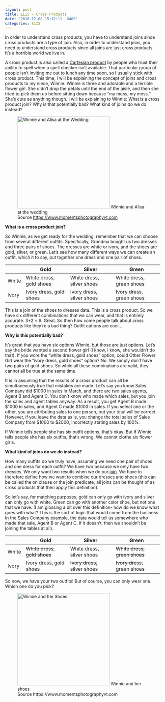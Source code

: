 ```yaml
---
layout: post
title: ELI5 - Cross Products
date: '2018-12-08 15:12:11 -0400'
categories: ELI5
---
```


In order to understand cross products, you have to understand joins since cross products are a type of join. Also, in order to understand joins, you need to understand cross products since all joins are just cross products. It’s a horrible world we live in.

A cross product is also called a [Cartesian product](https://en.wikipedia.org/wiki/Cartesian_product) by people who trust their ability to spell when a spell checker isn’t available. That particular group of people isn’t inviting me out to lunch any time soon, so I usually stick with cross product. This time, I will be explaining the concept of joins and cross products to my niece, Winnie. Winnie is three and adorable and a terrible flower girl. She didn’t drop the petals until the end of the aisle, and then she tried to pick them up before sitting down because “my mess, my mess.” She’s cute as anything though. I will be explaining to Winnie:
What is a cross product join?
Why is that potentially bad?
What kind of joins do we do instead?
	<figure >
	<img src="https://github.com/alisaraa/alisaraa.github.io/blob/master/images/winnie_wedding.jpg?raw=true" alt="Winnie and Alisa at the Wedding" height="300">
Winnie and Alisa at the wedding <br>Source https://www.momentsphotographyvt.com
	</figure>

**What is a cross product join?**

So Winnie, as we get ready for the wedding, remember that we can choose from several different outfits. Specifically, Grandma bought us two dresses and three pairs of shoes. The dresses are white or ivory, and the shoes are gold, silver, or green. Let’s see how many different ways we can create an outfit, which it to say, put together one dress and one pair of shoes.

|     | Gold        | Silver           | Green  |
| --- | ------------- |-------------| -----|
| White | White dress, gold shoes     | White dress, silver shoes | White dress, green shoes |
| Ivory | Ivory dress, gold shoes      | Ivory dress, silver shoes | Ivory dress, green shoes |

This is a join of the shoes to dresses data. This is a cross product.  So we have six different combinations that we can wear, and that is entirely accurate. 3*2 = 6. Great. So then how come people talk about cross products like they’re a bad thing? Outfit options are cool…

**Why is this potentially bad?**

It’s great that you have six options Winnie, but those are just options. Let’s say the bride wanted a second flower girl (I know, I know, she wouldn’t do that). If you wore the “white dress, gold shoes” option, could Other Flower Girl wear the “ivory dress, gold shoes” option? No. We simply don’t have two pairs of gold shoes. So while all these combinations are valid, they cannot all be true at the same time. 

It is in assuming that the results of a cross product can all be simultaneously true that mistakes are made. Let’s say you know Sales Company did $1000 in sales in March, and there are two sales agents, Agent B and Agent C. You don’t know who made which sales, but you join the sales and agent tables anyway. As a result, you get Agent B made $1000 in sales, and Agent C made $1000 in sales. If you select one or the other, you are attributing sales to one person, but your total will be correct. However, if you leave the data as is, you change the total sales of Sales Company from $1000 to $2000, incorrectly stating sales by 100%.

If Winnie tells people she has six outfit options, that’s okay. But if Winnie tells people she has six outfits, that’s wrong. We cannot clothe six flower girls.

**What kind of joins do we do instead?**

How many outfits do we truly have, assuming we need one pair of shoes and one dress for each outfit? We have two because we only have two dresses. We only want two results when we do our [join](https://en.wikipedia.org/wiki/Join_(SQL)). We have to therefore define how we want to combine our dresses and shoes (this can be called the on clause or the join predicate; all joins can be thought of as cross products that then apply this definition).

So let’s say, for matching purposes, gold can only go with ivory and silver can only go with white. Green can go with another color shoe, but not one that we have. (I am glossing a bit over this definition- how do we know what goes with what? This is the sort of logic that would come from the business. In the Sales Company example, the data would tell us somewhere who made that sale, Agent B or Agent C. If it doesn’t, then we shouldn’t be joining the tables at all).

|     | Gold        | Silver           | Green  |
| --- | ------------- |-------------| -----|
| White | ~~White dress, gold shoes~~     | White dress, silver shoes | ~~White dress, green shoes~~ |
| Ivory | Ivory dress, gold shoes      | ~~Ivory dress, silver shoes~~ | ~~Ivory dress, green shoes~~ |

So now, we have your two outfits! But of course, you can only wear one. Which one do you pick?
<figure >
		<img src="https://github.com/alisaraa/alisaraa.github.io/blob/master/images/winnie_shoes.jpg?raw=true" alt="Winnie and her Shoes"  height="300">
Winnie and her shoes <br>Source https://www.momentsphotographyvt.com
	</figure>

